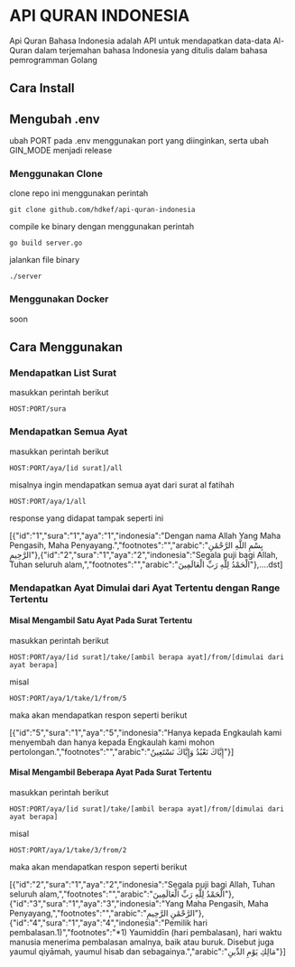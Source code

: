 # API QURAN INDONESIA

Api Quran Bahasa Indonesia adalah API untuk mendapatkan data-data Al-Quran dalam terjemahan bahasa Indonesia yang ditulis dalam bahasa pemrogramman Golang

## Cara Install

## Mengubah .env
ubah PORT pada .env menggunakan port yang diinginkan, serta ubah GIN_MODE menjadi release

### Menggunakan Clone

clone repo ini menggunakan perintah

    git clone github.com/hdkef/api-quran-indonesia

compile ke binary dengan menggunakan perintah

    go build server.go

jalankan file binary

    ./server

### Menggunakan Docker

soon

## Cara Menggunakan

### Mendapatkan List Surat

masukkan perintah berikut

    HOST:PORT/sura

### Mendapatkan Semua Ayat

masukkan perintah berikut

    HOST:PORT/aya/[id surat]/all

misalnya ingin mendapatkan semua ayat dari surat al fatihah

    HOST:PORT/aya/1/all

response yang didapat tampak seperti ini

[{"id":"1","sura":"1","aya":"1","indonesia":"Dengan nama Allah Yang Maha Pengasih, Maha Penyayang.","footnotes":"","arabic":"بِسْمِ اللَّهِ الرَّحْمَٰنِ الرَّحِيمِ"},{"id":"2","sura":"1","aya":"2","indonesia":"Segala puji bagi Allah, Tuhan seluruh alam,","footnotes":"","arabic":"الْحَمْدُ لِلَّهِ رَبِّ الْعَالَمِينَ"},....dst]

### Mendapatkan Ayat Dimulai dari Ayat Tertentu dengan Range Tertentu

#### Misal Mengambil Satu Ayat Pada Surat Tertentu

masukkan perintah berikut

    HOST:PORT/aya/[id surat]/take/[ambil berapa ayat]/from/[dimulai dari ayat berapa]

misal

    HOST:PORT/aya/1/take/1/from/5

maka akan mendapatkan respon seperti berikut

[{"id":"5","sura":"1","aya":"5","indonesia":"Hanya kepada Engkaulah kami menyembah dan hanya kepada Engkaulah kami mohon pertolongan.","footnotes":"","arabic":"إِيَّاكَ نَعْبُدُ وَإِيَّاكَ نَسْتَعِينُ"}]

#### Misal Mengambil Beberapa Ayat Pada Surat Tertentu

masukkan perintah berikut

    HOST:PORT/aya/[id surat]/take/[ambil berapa ayat]/from/[dimulai dari ayat berapa]

misal

    HOST:PORT/aya/1/take/3/from/2

maka akan mendapatkan respon seperti berikut

[{"id":"2","sura":"1","aya":"2","indonesia":"Segala puji bagi Allah, Tuhan seluruh alam,","footnotes":"","arabic":"الْحَمْدُ لِلَّهِ رَبِّ الْعَالَمِينَ"},{"id":"3","sura":"1","aya":"3","indonesia":"Yang Maha Pengasih, Maha Penyayang,","footnotes":"","arabic":"الرَّحْمَٰنِ الرَّحِيمِ"},{"id":"4","sura":"1","aya":"4","indonesia":"Pemilik hari pembalasan.1)","footnotes":"*1) Yaumiddīn (hari pembalasan), hari waktu manusia menerima pembalasan amalnya, baik atau buruk. Disebut juga yaumul qiyāmah, yaumul hisab dan sebagainya.","arabic":"مَالِكِ يَوْمِ الدِّينِ"}]